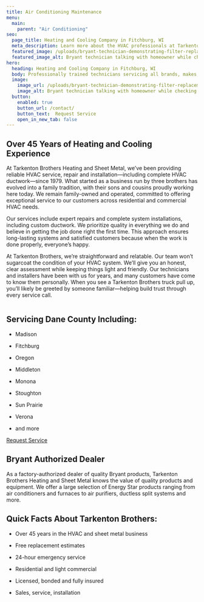 ```yaml
---
title: Air Conditioning Maintenance
menu:
  main:
    parent: "Air Conditioning"
seo:
  page_title: Heating and Cooling Company in Fitchburg, WI
  meta_description: Learn more about the HVAC professionals at Tarkenton Brothers Heating and Sheet Metal. Our team is ready to help you - call us today to schedule an appointment!
  featured_image: /uploads/bryant-technician-demonstrating-filter-replacement-1000.jpg
  featured_image_alt: Bryant technician talking with homeowner while checking air filter and furnace
hero: 
  heading: Heating and Cooling Company in Fitchburg, WI
  body: Professionally trained technicians servicing all brands, makes and models.
  image: 
    image_url: /uploads/bryant-technician-demonstrating-filter-replacement
    image_alt: Bryant technician talking with homeowner while checking air filter and furnace
  button:
    enabled: true
    button_url: /contact/ 
    button_text:  Request Service
    open_in_new_tab: false
---
```


## Over 45 Years of Heating and Cooling Experience

At Tarkenton Brothers Heating and Sheet Metal, we’ve been providing reliable HVAC service, repair and installation—including complete HVAC ductwork—since 1979. What started as a business run by three brothers has evolved into a family tradition, with their sons and cousins proudly working here today. We remain family-owned and operated, committed to offering exceptional service to our customers across residential and commercial HVAC needs. 

Our services include expert repairs and complete system installations, including custom ductwork. We prioritize quality in everything we do and believe in getting the job done right the first time. This approach ensures long-lasting systems and satisfied customers because when the work is done properly, everyone’s happy. 

At Tarkenton Brothers, we’re straightforward and relatable. Our team won’t sugarcoat the condition of your HVAC system. We’ll give you an honest, clear assessment while keeping things light and friendly. Our technicians and installers have been with us for years, and many customers have come to know them personally. When you see a Tarkenton Brothers truck pull up, you’ll likely be greeted by someone familiar—helping build trust through every service call. 

<div class="breakout bg-black flow">
  <span class="brand-divider">
      <img src="/uploads/tarkenton-arrow-logomark-up.png" alt="">
  </span>
  <h2 class="no-margin">Servicing Dane County Including:</h2>

  * Madison 

  * Fitchburg 

  * Oregon 

  * Middleton
  
  * Monona
  
  * Stoughton
  
  * Sun Prairie
  
  * Verona

  * and more

  <a class="btn btn--primary" href="/contact/">Request Service</a>

</div>

## Bryant Authorized Dealer

As a factory-authorized dealer of quality Bryant products, Tarkenton Brothers Heating and Sheet Metal knows the value of quality products and equipment. We offer a large selection of Energy Star products ranging from air conditioners and furnaces to air purifiers, ductless split systems and more. 

## Quick Facts About Tarkenton Brothers: 

* Over 45 years in the HVAC and sheet metal business 

* Free replacement estimates 

* 24-hour emergency service 

* Residential and light commercial 

* Licensed, bonded and fully insured 

* Sales, service, installation